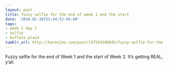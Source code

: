 ```yaml
---
layout: post
title: fuzzy selfie for the end of week 1 and the start
date: '2016-01-18T21:44:52-05:00'
tags:
- week 2 day 1
- selfie
- buffalo plaid
tumblr_url: http://karenjho.com/post/137593296845/fuzzy-selfie-for-the-end-of-week-1-and-the-start
---
```

Fuzzy selfie for the end of Week 1 and the start of Week 2. It’s getting REAL, y’all.
